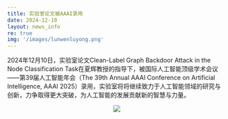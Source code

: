 ```yaml
---
title: 实验室论文被AAAI录用
date: 2024-12-10
layout: news_info
re: true
img: '/images/lunwenluyong.png'
---
```

2024年12月10日，实验室论文Clean-Label Graph Backdoor Attack in the Node Classification Task在夏辉教授的指导下，被国际人工智能顶级学术会议——第39届人工智能年会（The 39th Annual AAAI Conference on Artificial Intelligence, AAAI 2025）录用，实验室将将继续致力于人工智能领域的研究与创新，力争取得更大突破，为人工智能的发展贡献新的智慧与力量。

<div style="text-align: center;" width="800" height="1200">
    <img src="{{ '/images/lunwenluyong.png' | relative_src }} " style="margin: auto;"/>
</div>